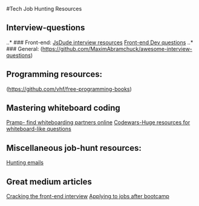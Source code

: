 #Tech Job Hunting Resources

## Interview-questions
..* ### Front-end:
[JsDude interview resources](http://thatjsdude.com/interview/)
[Front-end Dev questions](https://github.com/h5bp/Front-end-Developer-Interview-Questions)
..* ### General: 
(https://github.com/MaximAbramchuck/awesome-interview-questions)

## Programming resources:
(https://github.com/vhf/free-programming-books)

## Mastering whiteboard coding
[Pramp- find whiteboarding partners online](http://www.pramp.com)
[Codewars-Huge resources for whiteboard-like questions](http://www.codewars.com)

## Miscellaneous job-hunt resources:
[Hunting emails](http://www.hunter.io)

## Great medium articles
[Cracking the front-end interview](https://medium.freecodecamp.com/cracking-the-front-end-interview-9a34cd46237#.hyyukwjgt)
[Applying to jobs after bootcamp](https://medium.freecodecamp.com/5-key-learnings-from-the-post-bootcamp-job-search-9a07468d2331#.og2edgxuv)
